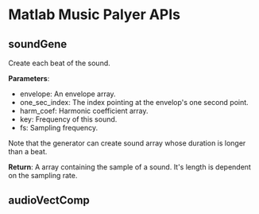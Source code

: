# Matlab Music Palyer APIs

## soundGene

 Create each beat of the sound.

**Parameters**:

- envelope: An envelope array.
- one_sec_index: The index pointing at the envelop's one second point.
- harm_coef: Harmonic coefficient array.
- key: Frequency of this sound.
- fs: Sampling frequency.



Note that the generator can create sound array whose duration is longer than a beat.



**Return**: A array containing the sample of a sound. It's length is dependent on the sampling rate.



## audioVectComp

